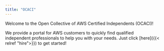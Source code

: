 ```yaml
---
title: "OCACI"
---
```


Welcome to the Open Collective of AWS Certified Independents (OCACI)!

We provide a portal for AWS customers to quickly find qualified independent professionals to help you with your needs.
Just click [here]({{< relref "hire">}}) to get started!
